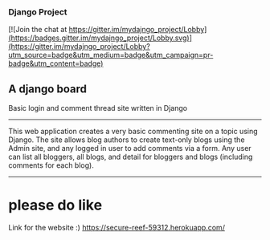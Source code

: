 

### Django Project

[![Join the chat at https://gitter.im/mydajngo_project/Lobby](https://badges.gitter.im/mydajngo_project/Lobby.svg)](https://gitter.im/mydajngo_project/Lobby?utm_source=badge&utm_medium=badge&utm_campaign=pr-badge&utm_content=badge)

## A django board

Basic  login and comment thread  site written in Django

******************************************************************************************************************************
This web application creates a very basic commenting site on a topic using Django. The site allows blog authors to create text-only blogs using the Admin site, and any logged in user to add comments via a form. Any user can list all bloggers, all blogs, and detail for bloggers and blogs (including comments for each blog).
******************************************************************************************************************************
# please do like 
Link for the website :) 
https://secure-reef-59312.herokuapp.com/

